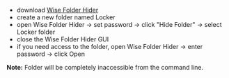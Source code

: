 - download [Wise Folder Hider](https://www.wisecleaner.com/wise-folder-hider.html)
- create a new folder named Locker
- open Wise Folder Hider -> set password -> click "Hide Folder" -> select Locker folder
- close the Wise Folder Hider GUI
- if you need access to the folder, open Wise Folder Hider -> enter password -> click Open

**Note:** Folder will be completely inaccessible from the command line.
